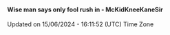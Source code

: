 #### Wise man says only fool rush in - McKidKneeKaneSir
Updated on 15/06/2024 - 16:11:52 (UTC) Time Zone
